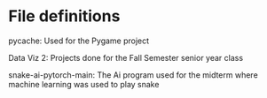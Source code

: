 # File definitions
pycache: Used for the Pygame project

Data Viz 2: Projects done for the Fall Semester senior year class

snake-ai-pytorch-main: The Ai program used for the midterm where machine learning was used to play snake
